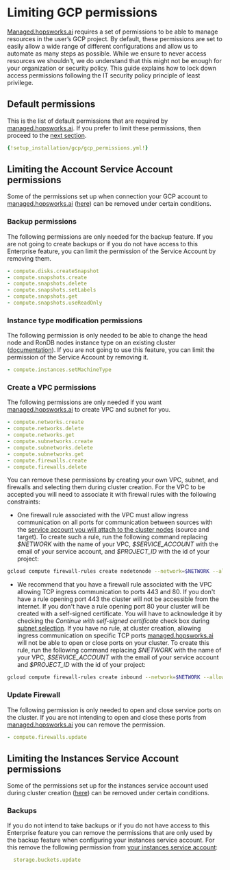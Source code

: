 # Limiting GCP permissions

[Managed.hopsworks.ai](https://managed.hopsworks.ai) requires a set of permissions to be able to manage resources in the user’s GCP project.
By default, these permissions are set to easily allow a wide range of different configurations and allow
us to automate as many steps as possible. While we ensure to never access resources we shouldn’t,
we do understand that this might not be enough for your organization or security policy.
This guide explains how to lock down access permissions following the IT security policy principle of least privilege.

## Default permissions 
This is the list of default permissions that are required by [managed.hopsworks.ai](https://managed.hopsworks.ai). If you prefer to limit these permissions, then proceed to the [next section](#limiting-the-account-service-account-permissions).

```yaml
{!setup_installation/gcp/gcp_permissions.yml!}
```

## Limiting the Account Service Account permissions

Some of the permissions set up when connection your GCP account to [managed.hopsworks.ai](https://managed.hopsworks.ai) ([here](getting_started.md#step-1-connecting-your-gcp-account)) can be removed under certain conditions.

### Backup permissions

The following permissions are only needed for the backup feature. If you are not going to create backups or if you do not have access to this Enterprise feature, you can limit the permission of the Service Account by removing them.

```yaml
- compute.disks.createSnapshot
- compute.snapshots.create
- compute.snapshots.delete
- compute.snapshots.setLabels
- compute.snapshots.get
- compute.snapshots.useReadOnly
```

### Instance type modification permissions

The following permission is only needed to be able to change the head node and RonDB nodes instance type on an existing cluster ([documentation](../common/scalingup.md)). If you are not going to use this feature, you can limit the permission of the Service Account by removing it.

```yaml
- compute.instances.setMachineType
```
### Create a VPC permissions
The following permissions are only needed if you want [managed.hopsworks.ai](https://managed.hopsworks.ai) to create VPC and subnet for you.

```yaml
- compute.networks.create
- compute.networks.delete
- compute.networks.get
- compute.subnetworks.create
- compute.subnetworks.delete
- compute.subnetworks.get
- compute.firewalls.create
- compute.firewalls.delete
```

You can remove these permissions by creating your own VPC, subnet, and firewalls and selecting them during cluster creation. For the VPC to be accepted you will need to associate it with firewall rules with the following constraints:

- One firewall rule associated with the VPC must allow ingress communication on all ports for communication between sources with the [service account you will attach to the cluster nodes](getting_started.md#step-3-creating-a-service-account-for-your-cluster-instances) (source and target). To create such a rule, run the following command replacing *\$NETWORK* with the name of your VPC, *\$SERVICE_ACCOUNT* with the email of your service account, and *\$PROJECT_ID* with the id of your project:

```bash
gcloud compute firewall-rules create nodetonode --network=$NETWORK --allow=all --direction=INGRESS --target-service-accounts=$SERVICE_ACCOUNT --source-service-accounts=$SERVICE_ACCOUNT --project=$PROJECT_ID
```

- We recommend that you have a firewall rule associated with the VPC allowing TCP ingress communication to ports 443 and 80. If you don't have a rule opening port 443 the cluster will not be accessible from the internet. If you don't have a rule opening port 80 your cluster will be created with a self-signed certificate. You will have to acknowledge it by checking the *Continue with self-signed certificate* check box during [subnet selection](cluster_creation.md#step-6-vpc-and-subnet-selection). If you have no rule, at cluster creation, allowing ingress communication on specific TCP ports [managed.hopsworks.ai](https://managed.hopsworks.ai) will not be able to open or close ports on your cluster. To create this rule, run the following command replacing *\$NETWORK* with the name of your VPC, *\$SERVICE_ACCOUNT* with the email of your service account and *\$PROJECT_ID* with the id of your project:

```bash
gcloud compute firewall-rules create inbound --network=$NETWORK --allow=all --direction=INGRESS --target-service-accounts=$SERVICE_ACCOUNT --allow=tcp:80,tcp:443 --source-ranges="0.0.0.0/0" --project=$PROJECT_ID
```

### Update Firewall

The following permission is only needed to open and close service ports on the cluster. If you are not intending to open and close these ports from [managed.hopsworks.ai](https://managed.hopsworks.ai) you can remove the permission.

```yaml
- compute.firewalls.update
```

## Limiting the Instances Service Account permissions

Some of the permissions set up for the instances service account used during cluster creation ([here](cluster_creation.md#step-4-select-the-service-account)) can be removed under certain conditions.

### Backups

If you do not intend to take backups or if you do not have access to this Enterprise feature you can remove the permissions that are only used by the backup feature when configuring your instances service account.
For this remove the following permission from [your instances service account](getting_started.md#step-21-creating-a-custom-role-for-accessing-storage):

```yaml
  storage.buckets.update
```